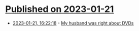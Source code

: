 # [Published on 2023-01-21](index.md)

* [2023-01-21, 16:22:18](https://news.ycombinator.com/item?id=34467490) - [My husband was right about DVDs](https://slate.com/technology/2023/01/streaming-libraries-dvds-blu-rays.html)
